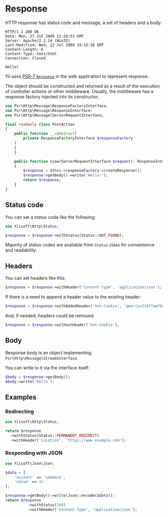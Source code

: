 # Response

HTTP response has status code and message, a set of headers and a body:

```
HTTP/1.1 200 OK
Date: Mon, 27 Jul 2009 12:28:53 GMT
Server: Apache/2.2.14 (Win32)
Last-Modified: Wed, 22 Jul 2009 19:15:56 GMT
Content-Length: 6 
Content-Type: text/html
Connection: Closed

Hello!
```

Yii uses [PSR-7 `Response`](https://www.php-fig.org/psr/psr-7/) in the web
application to represent response.

The object should be constructed and returned as a result of the execution
of controller actions or other middleware.  Usually, the middleware has a
response factory injected into its constructor.

```php
use Psr\Http\Message\ResponseFactoryInterface;
use Psr\Http\Message\ResponseInterface;
use Psr\Http\Message\ServerRequestInterface;

final readonly class PostAction
{
    public function __construct(
        private ResponseFactoryInterface $responseFactory
    )
    {
    }

    public function view(ServerRequestInterface $request): ResponseInterface
    {
        $response = $this->responseFactory->createResponse();
        $response->getBody()->write('Hello!');
        return $response;
    }
}
```

## Status code

You can set a status code like the following:

```php
use Yiisoft\Http\Status;

$response = $response->withStatus(Status::NOT_FOUND);
```

Majority of status codes are available from `Status` class for convenience
and readability.

## Headers

You can set headers like this:

```php
$response = $response->withHeader('Content-type', 'application/json');
```

If there is a need to append a header value to the existing header:

```php
$response = $response->withAddedHeader('Set-Cookie', 'qwerty=219ffwef9w0f; Domain=somecompany.co.uk; Path=/; Expires=Wed, 30 Aug 2019 00:00:00 GMT');
```

And, if needed, headers could be removed:

```php
$response = $response->withoutHeader('Set-Cookie');
```

## Body

Response body is an object implementing `Psr\Http\Message\StreamInterface`.

You can write to it via the interface itself:

```php
$body = $response->getBody();
$body->write('Hello');
```


## Examples

### Redirecting

```php
use Yiisoft\Http\Status;

return $response
  ->withStatus(Status::PERMANENT_REDIRECT)
  ->withHeader('Location', 'https://www.example.com');  
```

### Responding with JSON

```php
use Yiisoft\Json\Json;

$data = [
    'account' => 'samdark',
    'value' => 42
];

$response->getBody()->write(Json::encode($data));
return $response
          ->withStatus(200)
          ->withHeader('Content-Type', 'application/json');
``` 
